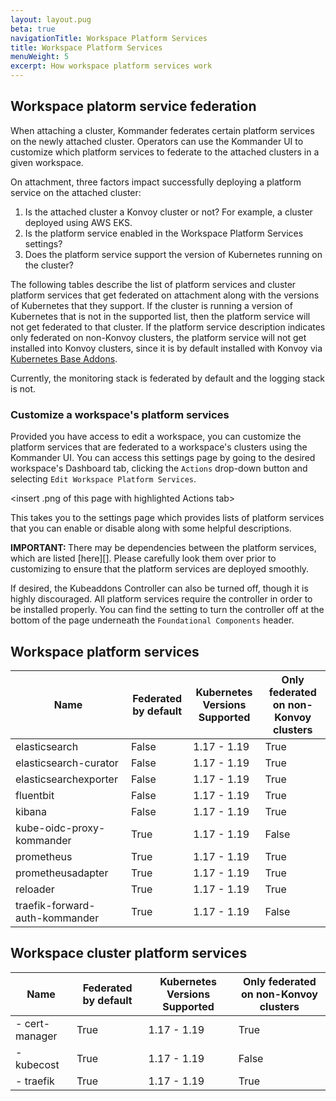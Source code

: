 ```yaml
---
layout: layout.pug
beta: true
navigationTitle: Workspace Platform Services
title: Workspace Platform Services
menuWeight: 5
excerpt: How workspace platform services work
---
```


## Workspace platorm service federation

When attaching a cluster, Kommander federates certain platform services on the newly attached cluster. Operators can use the Kommander UI to customize which platform services to federate to the attached clusters in a given workspace.

On attachment, three factors impact successfully deploying a platform service on the attached cluster:

1. Is the attached cluster a Konvoy cluster or not? For example, a cluster deployed using AWS EKS.
2. Is the platform service enabled in the Workspace Platform Services settings?
3. Does the platform service support the version of Kubernetes running on the cluster?

The following tables describe the list of platform services and cluster platform services that get federated on attachment along with the versions of Kubernetes that they support. If the cluster is running a version of Kubernetes that is not in the supported list, then the platform service will not get federated to that cluster. If the platform service description indicates only federated on non-Konvoy clusters, the platform service will not get installed into Konvoy clusters, since it is by default installed with Konvoy via [Kubernetes Base Addons](/dkp/konvoy/1.7/addons/).

Currently, the monitoring stack is federated by default and the logging stack is not.

### Customize a workspace's platform services

Provided you have access to edit a workspace, you can customize the platform services that are federated to a workspace's clusters using the Kommander UI. You can access this settings page by going to the desired workspace's Dashboard tab, clicking the `Actions` drop-down button and selecting `Edit Workspace Platform Services`.

<insert .png of this page with highlighted Actions tab>

This takes you to the settings page which provides lists of platform services that you can enable or disable along with some helpful descriptions.

<p class="message--important"><strong>IMPORTANT: </strong>There may be dependencies between the platform services, which are listed [here][]. Please carefully look them over prior to customizing to ensure that the platform services are deployed smoothly.</p>

If desired, the Kubeaddons Controller can also be turned off, though it is highly discouraged. All platform services require the controller in order to be installed properly. You can find the setting to turn the controller off at the bottom of the page underneath the `Foundational Components` header.

## Workspace platform services

| Name                                 | Federated by default | Kubernetes Versions Supported | Only federated on non-Konvoy clusters |
| ------------------------------------ | -------------------- | ----------------------------- | ------------------------------------- |
| elasticsearch                        | False                | 1.17 - 1.19                   | True                                  |
| elasticsearch-curator                | False                | 1.17 - 1.19                   | True                                  |
| elasticsearchexporter                | False                | 1.17 - 1.19                   | True                                  |
| fluentbit                            | False                | 1.17 - 1.19                   | True                                  |
| kibana                               | False                | 1.17 - 1.19                   | True                                  |
| kube-oidc-proxy-kommander            | True                 | 1.17 - 1.19                   | False                                 |
| prometheus                           | True                 | 1.17 - 1.19                   | True                                  |
| prometheusadapter                    | True                 | 1.17 - 1.19                   | True                                  |
| reloader                             | True                 | 1.17 - 1.19                   | True                                  |
| traefik-forward-auth-kommander       | True                 | 1.17 - 1.19                   | False                                 |

## Workspace cluster platform services

| Name           | Federated by default | Kubernetes Versions Supported | Only federated on non-Konvoy clusters |
| -------------- | -------------------- | ----------------------------- | ------------------------------------- |
| - cert-manager | True                 | 1.17 - 1.19                   | True                                  |
| - kubecost     | True                 | 1.17 - 1.19                   | False                                 |
| - traefik      | True                 | 1.17 - 1.19                   | True                                  |
